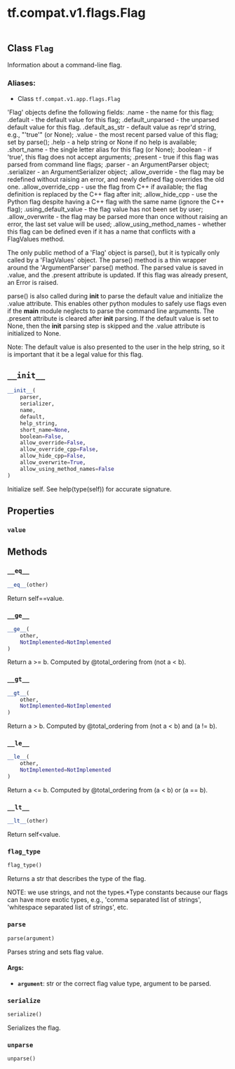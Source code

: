 <div itemscope itemtype="http://developers.google.com/ReferenceObject">
<meta itemprop="name" content="tf.compat.v1.flags.Flag" />
<meta itemprop="path" content="Stable" />
<meta itemprop="property" content="value"/>
<meta itemprop="property" content="__eq__"/>
<meta itemprop="property" content="__ge__"/>
<meta itemprop="property" content="__gt__"/>
<meta itemprop="property" content="__init__"/>
<meta itemprop="property" content="__le__"/>
<meta itemprop="property" content="__lt__"/>
<meta itemprop="property" content="flag_type"/>
<meta itemprop="property" content="parse"/>
<meta itemprop="property" content="serialize"/>
<meta itemprop="property" content="unparse"/>
</div>

# tf.compat.v1.flags.Flag

<!-- Insert buttons -->

<table class="tfo-notebook-buttons tfo-api" align="left">
</table>



## Class `Flag`

<!-- Start diff -->
Information about a command-line flag.



### Aliases:

* Class `tf.compat.v1.app.flags.Flag`


<!-- Placeholder for "Used in" -->

'Flag' objects define the following fields:
  .name - the name for this flag;
  .default - the default value for this flag;
  .default_unparsed - the unparsed default value for this flag.
  .default_as_str - default value as repr'd string, e.g., "'true'" (or None);
  .value - the most recent parsed value of this flag; set by parse();
  .help - a help string or None if no help is available;
  .short_name - the single letter alias for this flag (or None);
  .boolean - if 'true', this flag does not accept arguments;
  .present - true if this flag was parsed from command line flags;
  .parser - an ArgumentParser object;
  .serializer - an ArgumentSerializer object;
  .allow_override - the flag may be redefined without raising an error, and
                    newly defined flag overrides the old one.
  .allow_override_cpp - use the flag from C++ if available; the flag
                        definition is replaced by the C++ flag after init;
  .allow_hide_cpp - use the Python flag despite having a C++ flag with
                    the same name (ignore the C++ flag);
  .using_default_value - the flag value has not been set by user;
  .allow_overwrite - the flag may be parsed more than once without raising
                     an error, the last set value will be used;
  .allow_using_method_names - whether this flag can be defined even if it has
                              a name that conflicts with a FlagValues method.

The only public method of a 'Flag' object is parse(), but it is
typically only called by a 'FlagValues' object.  The parse() method is
a thin wrapper around the 'ArgumentParser' parse() method.  The parsed
value is saved in .value, and the .present attribute is updated.  If
this flag was already present, an Error is raised.

parse() is also called during __init__ to parse the default value and
initialize the .value attribute.  This enables other python modules to
safely use flags even if the __main__ module neglects to parse the
command line arguments.  The .present attribute is cleared after
__init__ parsing.  If the default value is set to None, then the
__init__ parsing step is skipped and the .value attribute is
initialized to None.

Note: The default value is also presented to the user in the help
string, so it is important that it be a legal value for this flag.

<h2 id="__init__"><code>__init__</code></h2>

``` python
__init__(
    parser,
    serializer,
    name,
    default,
    help_string,
    short_name=None,
    boolean=False,
    allow_override=False,
    allow_override_cpp=False,
    allow_hide_cpp=False,
    allow_overwrite=True,
    allow_using_method_names=False
)
```

Initialize self.  See help(type(self)) for accurate signature.




## Properties

<h3 id="value"><code>value</code></h3>






## Methods

<h3 id="__eq__"><code>__eq__</code></h3>

``` python
__eq__(other)
```

Return self==value.


<h3 id="__ge__"><code>__ge__</code></h3>

``` python
__ge__(
    other,
    NotImplemented=NotImplemented
)
```

Return a >= b.  Computed by @total_ordering from (not a < b).


<h3 id="__gt__"><code>__gt__</code></h3>

``` python
__gt__(
    other,
    NotImplemented=NotImplemented
)
```

Return a > b.  Computed by @total_ordering from (not a < b) and (a != b).


<h3 id="__le__"><code>__le__</code></h3>

``` python
__le__(
    other,
    NotImplemented=NotImplemented
)
```

Return a <= b.  Computed by @total_ordering from (a < b) or (a == b).


<h3 id="__lt__"><code>__lt__</code></h3>

``` python
__lt__(other)
```

Return self<value.


<h3 id="flag_type"><code>flag_type</code></h3>

``` python
flag_type()
```

Returns a str that describes the type of the flag.

NOTE: we use strings, and not the types.*Type constants because
our flags can have more exotic types, e.g., 'comma separated list
of strings', 'whitespace separated list of strings', etc.

<h3 id="parse"><code>parse</code></h3>

``` python
parse(argument)
```

Parses string and sets flag value.


#### Args:


* <b>`argument`</b>: str or the correct flag value type, argument to be parsed.

<h3 id="serialize"><code>serialize</code></h3>

``` python
serialize()
```

Serializes the flag.


<h3 id="unparse"><code>unparse</code></h3>

``` python
unparse()
```






